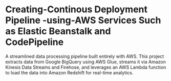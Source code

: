 # Creating-Continous Deployment Pipeline -using-AWS Services Such as Elastic Beanstalk and CodePipeline 
A streamlined data processing pipeline built entirely with AWS. This project extracts data from Google BigQuery using AWS Glue, streams it via Amazon Kinesis Data Streams and Firehose, and leverages an AWS Lambda function to load the data into Amazon Redshift for real-time analytics.
